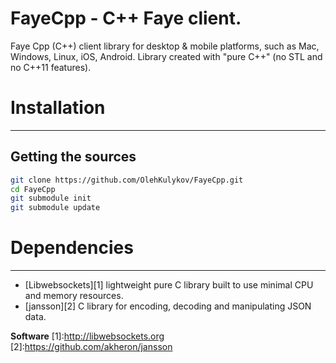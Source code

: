 FayeCpp - C++ Faye client.
==========================

Faye Cpp (C++) client library for desktop & mobile platforms, such as Mac, Windows, Linux, iOS, Android. Library created with "pure C++" (no STL and no C++11 features).



# Installation
--------------
## Getting the sources
```sh
git clone https://github.com/OlehKulykov/FayeCpp.git
cd FayeCpp
git submodule init
git submodule update
```

# Dependencies
--------------
 * [Libwebsockets][1] lightweight pure C library built to use minimal CPU and memory resources.
 * [jansson][2] C library for encoding, decoding and manipulating JSON data.


**Software**
[1]:http://libwebsockets.org
[2]:https://github.com/akheron/jansson
